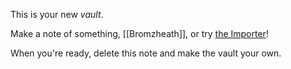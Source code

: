 This is your new *vault*.

Make a note of something, [[Bromzheath]], or try [the Importer](https://help.obsidian.md/Plugins/Importer)!

When you're ready, delete this note and make the vault your own.
